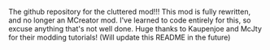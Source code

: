 The github repository for the cluttered mod!!!
This mod is fully rewritten, and no longer an MCreator mod.
I've learned to code entirely for this, so excuse anything that's not well done.
Huge thanks to Kaupenjoe and McJty for their modding tutorials!
(Will update this README in the future)
